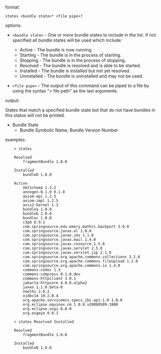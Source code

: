 format:

`states <bundle state>* <file pipe>?`

options:

  * `<bundle state>` - One or more bundle states to include in the list. If not specified all bundle states will be used which include:
    * Active - The bundle is now running.
    * Starting - The bundle is in the process of starting.
    * Stopping - The bundle is in the process of stopping.
    * Resolved - The bundle is resolved and is able to be started.
    * Installed - The bundle is installed but not yet resolved.
    * Uninstalled - The bundle is uninstalled and may not be used.

  * `<file pipe>` - The output of this command can be piped to a file by using the syntax "> file path" as the last arguments.

output:

States that match a specified bundle state but that do not have bundles in this status will not be printed.

  * Bundle State
    * Bundle Symbolic Name, Bundle Version Number

examples:
```
    > states
    
    Resolved
        fragmentBundle 1.0.0
    
    Installed
        bundleD 1.0.0
    
    Active
        XmlSchema 1.3.2
        annogen-0.1.0 0.1.0
        axiom-api 1.2.5
        axiom-impl 1.2.5
        axis2-kernel 1.3
        bundlea 1.0.0
        bundleb 2.0.0
        bundlec 1.0.0
        c3p0 0.9.1
        com.springsource.edu.emory.mathcs.backport 3.0.0
        com.springsource.javax.el 1.0.0
        com.springsource.javax.jms 1.1.0
        com.springsource.javax.mail 1.4.0
        com.springsource.javax.resource 1.5.0
        com.springsource.javax.servlet 2.5.0
        com.springsource.javax.servlet.jsp 2.1.0
        com.springsource.org.apache.commons.collections 3.2.0
        com.springsource.org.apache.commons.fileupload 1.2.0
        com.springsource.org.apache.commons.io 1.4.0
        commons-codec 1.3
        commons-compress 0.1.0.dev
        commons-httpclient 3.0.1
        jakarta-httpcore 4.0.0.alpha2
        jaxen 1.1.0.beta-8
        neethi 2.0.2
        ojdbc14 10.2.0.4
        org.apache.servicemix.specs.jbi-api-1.0 1.0.0
        org.eclipse.equinox.cm 1.0.0.v20080509-1800
        org.eclipse.osgi 0.0.0
        org.osgeye 0.0.1

    > states Resolved Installed 
    
    Resolved
        fragmentBundle 1.0.0
    
    Installed
        bundleD 1.0.0
```